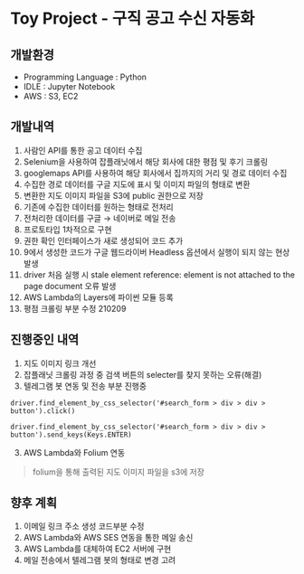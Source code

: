 # Toy Project - 구직 공고 수신 자동화
## 개발환경
- Programming Language : Python
- IDLE : Jupyter Notebook
- AWS : S3, EC2

## 개발내역
01. 사람인 API를 통한 공고 데이터 수집
02. Selenium을 사용하여 잡플래닛에서 해당 회사에 대한 평점 및 후기 크롤링
03. googlemaps API를 사용하여 해당 회사에서 집까지의 거리 및 경로 데이터 수집
04. 수집한 경로 데이터를 구글 지도에 표시 및 이미지 파일의 형태로 변환
05. 변환한 지도 이미지 파일을 S3에 public 권한으로 저장
06. 기존에 수집한 데이터를 원하는 형태로 전처리
07. 전처리한 데이터를 구글 → 네이버로 메일 전송
08. 프로토타입 1차적으로 구현
09. 권한 확인 인터페이스가 새로 생성되어 코드 추가  
10. 9에서 생성한 코드가 구글 웹드라이버 Headless 옵션에서 실행이 되지 않는 현상 발생  
11. driver 처음 실행 시 stale element reference: element is not attached to the page document 오류 발생  
12. AWS Lambda의 Layers에 파이썬 모듈 등록
13. 평점 크롤링 부분 수정 210209

## 진행중인 내역
01. 지도 이미지 링크 개선
02. 잡플래닛 크롤링 과정 중 검색 버튼의 selecter를 찾지 못하는 오류(해결)
03. 텔레그램 봇 연동 및 전송 부분 진행중
~~~
driver.find_element_by_css_selector('#search_form > div > div > button').click()
~~~
~~~
driver.find_element_by_css_selector('#search_form > div > div > button').send_keys(Keys.ENTER)
~~~
03. AWS Lambda와 Folium 연동
> folium을 통해 출력된 지도 이미지 파일을 s3에 저장  

## 향후 계획
01. 이메일 링크 주소 생성 코드부분 수정  
02. AWS Lambda와 AWS SES 연동을 통한 메일 송신  
03. AWS Lambda를 대체하여 EC2 서버에 구현
04. 메일 전송에서 텔레그램 봇의 형태로 변경 고려
